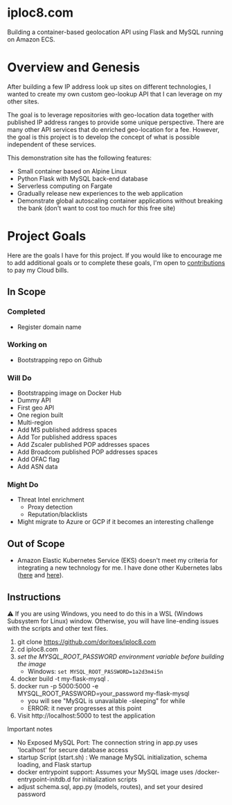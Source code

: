 # iploc8.com
Building a container-based geolocation API using Flask and MySQL running on Amazon ECS.

# Overview and Genesis
After building a few IP address look up sites on different technologies, I wanted to create my own custom geo-lookup API that I can leverage on my other sites.

The goal is to leverage repositories with geo-location data together with published IP address ranges to provide some unique perspective. There are many other API services that do enriched geo-location for a fee. However, the goal is this project is to develop the concept of what is possible independent of these services.

This demonstration site has the following features:
* Small container based on Alpine Linux
* Python Flask with MySQL back-end database
* Serverless computing on Fargate
* Gradually release new experiences to the web application
* Demonstrate global autoscaling container applications without breaking the bank (don't want to cost too much for this free site)

# Project Goals
Here are the goals I have for this project. If you would like to encourage me to add additional goals or to complete these goals, I'm open to [contributions](https://account.venmo.com/u/unclenuc) to pay my Cloud bills.

## In Scope
### Completed
- Register domain name

### Working on
- Bootstrapping repo on Github
### Will Do
- Bootstrapping image on Docker Hub
- Dummy API
- First geo API
- One region built
- Multi-region
- Add MS published address spaces
- Add Tor published address spaces
- Add Zscaler published POP addresses spaces
- Add Broadcom published POP addresses spaces
- Add OFAC flag
- Add ASN data
### Might Do
- Threat Intel enrichment
  - Proxy detection
  - Reputation/blacklists
- Might migrate to Azure or GCP if it becomes an interesting challenge
## Out of Scope
- Amazon Elastic Kubernetes Service (EKS) doesn't meet my criteria for integrating a new technology for me. I have done other Kubernetes labs ([here](https://www.unclenuc.com/lab:kubernetes_app:start) and [here](https://www.unclenuc.com/lab:stack_of_nucs:start)).

## Instructions
:warning: If you are using Windows, you need to do this in a WSL (Windows Subsystem for Linux) window. Otherwise, you will have line-ending issues with the scripts and other text files.

1. git clone https://github.com/doritoes/iploc8.com
2. cd iploc8.com
3. *set the MYSQL_ROOT_PASSWORD environment variable before building the image*
    - Windows: `set MYSQL_ROOT_PASSWORD=1a2d3m4i5n`
4. docker build -t my-flask-mysql .
5. docker run -p 5000:5000 -e MYSQL_ROOT_PASSWORD=your_password my-flask-mysql
    - you will see "MySQL is unavailable -sleeping" for while
    - ERROR: it never progresses at this point
6. Visit http://localhost:5000 to test the application

Important notes
- No Exposed MySQL Port: The connection string in app.py uses 'localhost' for secure database access
- startup Script (start.sh) : We manage MySQL initialization, schema loading, and Flask startup
- docker entrypoint support: Assumes your MySQL image uses /docker-entrypoint-initdb.d for initialization scripts
- adjust schema.sql, app.py (models, routes), and set your desired password

